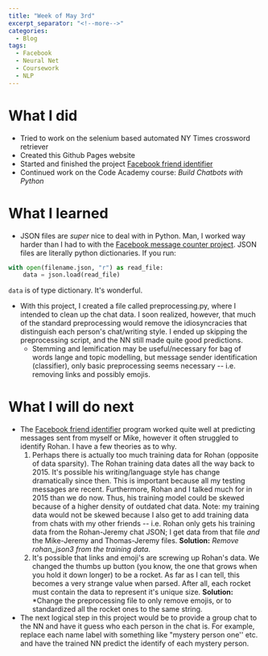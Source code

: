 ```yaml
---
title: "Week of May 3rd"
excerpt_separator: "<!--more-->"
categories:
  - Blog
tags:
  - Facebook
  - Neural Net
  - Coursework
  - NLP
---
```


# What I did
* Tried to work on the selenium based automated NY Times crossword retriever
* Created this Github Pages website
* Started and finished the project [Facebook friend identifier](https://github.com/jthaller/fb_friend_identifier)
* Continued work on the Code Academy course: *Build Chatbots with Python*

# What I learned
* JSON files are *super* nice to deal with in Python. Man, I worked way harder than I had to with the [Facebook message counter project](https://github.com/jthaller/fb_message_counter). JSON files are literally python dictionaries. If you run:

```python
with open(filename.json, "r") as read_file:
    data = json.load(read_file)
```
`data` is of type dictionary. It's wonderful.
* With this project, I created a file called preprocessing.py, where I intended to clean up the chat data. I soon realized, however, that much of the standard preprocessing would remove the idiosyncracies that distinguish each person's chat/writing style. I ended up skipping the preprocessing script, and the NN still made quite good predictions.
  * Stemming and lemification may be useful/necessary for bag of words lange and topic modelling, but message sender identification (classifier), only basic preprocessing seems necessary -- i.e. removing links and possibly emojis.  

# What I will do next
* The [Facebook friend identifier](https://github.com/jthaller/fb_friend_identifier) program worked quite well at predicting messages sent from myself or Mike, however it often struggled to identify Rohan. I have a few theories as to why.
  1. Perhaps there is actually too much training data for Rohan (opposite of data sparsity). The Rohan training data dates all the way back to 2015. It's possible his writing/language style has change dramatically since then. This is important because all my testing messages are recent. Furthermore, Rohan and I talked much for in 2015 than we do now. Thus, his training model could be skewed because of a higher density of outdated chat data. Note: my training data would not be skewed because I also get to add training data from chats with my other friends -- i.e. Rohan only gets his training data from the Rohan-Jeremy chat JSON; I get data from that file *and* the Mike-Jeremy and Thomas-Jeremy files. **Solution:** *Remove rohan_json3 from the training data*.
  2. It's possible that links and emoji's are screwing up Rohan's data. We changed the thumbs up button (you know, the one that grows when you hold it down longer) to be a rocket. As far as I can tell, this becomes a very strange value when parsed. After all, each rocket must contain the data to represent it's unique size. **Solution:** *Change the preprocessing file to only remove emojis, or to standardized all the rocket ones to the same string.
* The next logical step in this project would be to provide a group chat to the NN and have it guess who each person in the chat is. For example, replace each name label with something like "mystery person one'' etc. and have the trained NN predict the identify of each mystery person.
